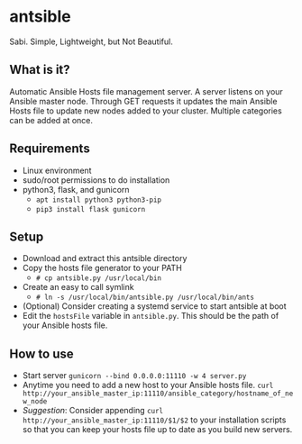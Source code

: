 # antsible
Sabi. Simple, Lightweight, but Not Beautiful.

## What is it?
Automatic Ansible Hosts file management server.  A server listens on your Ansible master node. Through GET requests it updates the main Ansible Hosts file to update new nodes added to your cluster.  Multiple categories can be added at once. 

## Requirements
- Linux environment
- sudo/root permissions to do installation
- python3, flask, and gunicorn
  - `apt install python3 python3-pip`
  - `pip3 install flask gunicorn`
 
## Setup
- Download and extract this antsible directory
- Copy the hosts file generator to your PATH
  - `# cp antsible.py /usr/local/bin`
- Create an easy to call symlink
  - `# ln -s /usr/local/bin/antsible.py /usr/local/bin/ants`
- (Optional) Consider creating a systemd service to start antsible at boot
- Edit the `hostsFile` variable in `antsible.py`.  This should be the path of your Ansible hosts file.

## How to use
- Start server `gunicorn --bind 0.0.0.0:11110 -w 4 server.py`
- Anytime you need to add a new host to your Ansible hosts file.  `curl http://your_ansible_master_ip:11110/ansible_category/hostname_of_new_node`
- *Suggestion*: Consider appending `curl http://your_ansible_master_ip:11110/$1/$2` to your installation scripts so that you can keep your hosts file up to date as you build new servers.
